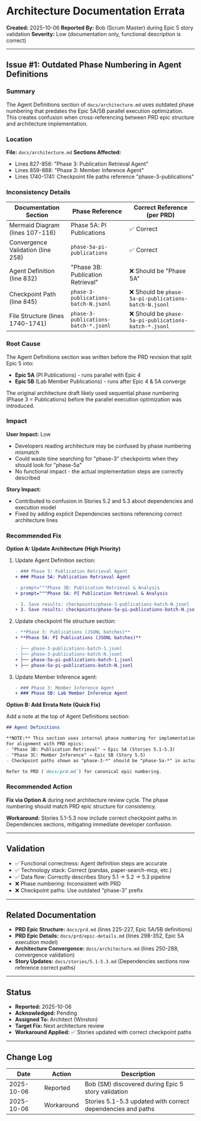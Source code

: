 # Architecture Documentation Errata

**Created:** 2025-10-06
**Reported By:** Bob (Scrum Master) during Epic 5 story validation
**Severity:** Low (documentation only, functional description is correct)

---

## Issue #1: Outdated Phase Numbering in Agent Definitions

### Summary

The Agent Definitions section of `docs/architecture.md` uses outdated phase numbering that predates the Epic 5A/5B parallel execution optimization. This creates confusion when cross-referencing between PRD epic structure and architecture implementation.

### Location

**File:** `docs/architecture.md`
**Sections Affected:**
- Lines 827-856: "Phase 3: Publication Retrieval Agent"
- Lines 859-888: "Phase 3: Member Inference Agent"
- Lines 1740-1741: Checkpoint file paths reference "phase-3-publications"

### Inconsistency Details

| Documentation Section | Phase Reference | Correct Reference (per PRD) |
|----------------------|----------------|----------------------------|
| Mermaid Diagram (lines 107-116) | Phase 5A: PI Publications | ✅ Correct |
| Convergence Validation (line 258) | `phase-5a-pi-publications` | ✅ Correct |
| Agent Definition (line 832) | "Phase 3B: Publication Retrieval" | ❌ Should be "Phase 5A" |
| Checkpoint Path (line 845) | `phase-3-publications-batch-N.jsonl` | ❌ Should be `phase-5a-pi-publications-batch-N.jsonl` |
| File Structure (lines 1740-1741) | `phase-3-publications-batch-*.jsonl` | ❌ Should be `phase-5a-pi-publications-batch-*.jsonl` |

### Root Cause

The Agent Definitions section was written before the PRD revision that split Epic 5 into:
- **Epic 5A** (PI Publications) - runs parallel with Epic 4
- **Epic 5B** (Lab Member Publications) - runs after Epic 4 & 5A converge

The original architecture draft likely used sequential phase numbering (Phase 3 = Publications) before the parallel execution optimization was introduced.

### Impact

**User Impact:** Low
- Developers reading architecture may be confused by phase numbering mismatch
- Could waste time searching for "phase-3" checkpoints when they should look for "phase-5a"
- No functional impact - the actual implementation steps are correctly described

**Story Impact:**
- Contributed to confusion in Stories 5.2 and 5.3 about dependencies and execution model
- Fixed by adding explicit Dependencies sections referencing correct architecture lines

### Recommended Fix

**Option A: Update Architecture (High Priority)**

1. Update Agent Definition section:
   ```diff
   - ### Phase 3: Publication Retrieval Agent
   + ### Phase 5A: Publication Retrieval Agent

   - prompt="""Phase 3B: Publication Retrieval & Analysis
   + prompt="""Phase 5A: PI Publication Retrieval & Analysis

   - 3. Save results: checkpoints/phase-3-publications-batch-N.jsonl
   + 3. Save results: checkpoints/phase-5a-pi-publications-batch-N.jsonl
   ```

2. Update checkpoint file structure section:
   ```diff
   - **Phase 3: Publications (JSONL batches)**
   + **Phase 5A: PI Publications (JSONL batches)**

   - ├── phase-3-publications-batch-1.jsonl
   - ├── phase-3-publications-batch-N.jsonl
   + ├── phase-5a-pi-publications-batch-1.jsonl
   + ├── phase-5a-pi-publications-batch-N.jsonl
   ```

3. Update Member Inference agent:
   ```diff
   - ### Phase 3: Member Inference Agent
   + ### Phase 5B: Lab Member Inference Agent
   ```

**Option B: Add Errata Note (Quick Fix)**

Add a note at the top of Agent Definitions section:

```markdown
## Agent Definitions

**NOTE:** This section uses internal phase numbering for implementation organization.
For alignment with PRD epics:
- "Phase 3B: Publication Retrieval" → Epic 5A (Stories 5.1-5.3)
- "Phase 3C: Member Inference" → Epic 5B (Story 5.5)
- Checkpoint paths shown as "phase-3-*" should be "phase-5a-*" in actual implementation

Refer to PRD (`docs/prd.md`) for canonical epic numbering.
```

### Recommended Action

**Fix via Option A** during next architecture review cycle. The phase numbering should match PRD epic structure for consistency.

**Workaround:** Stories 5.1-5.3 now include correct checkpoint paths in Dependencies sections, mitigating immediate developer confusion.

---

## Validation

- ✅ Functional correctness: Agent definition steps are accurate
- ✅ Technology stack: Correct (pandas, paper-search-mcp, etc.)
- ✅ Data flow: Correctly describes Story 5.1 → 5.2 → 5.3 pipeline
- ❌ Phase numbering: Inconsistent with PRD
- ❌ Checkpoint paths: Use outdated "phase-3" prefix

---

## Related Documentation

- **PRD Epic Structure:** `docs/prd.md` (lines 225-227, Epic 5A/5B definitions)
- **PRD Epic Details:** `docs/prd/epic-details.md` (lines 298-352, Epic 5A execution model)
- **Architecture Convergence:** `docs/architecture.md` (lines 250-288, convergence validation)
- **Story Updates:** `docs/stories/5.1-5.3.md` (Dependencies sections now reference correct paths)

---

## Status

- **Reported:** 2025-10-06
- **Acknowledged:** Pending
- **Assigned To:** Architect (Winston)
- **Target Fix:** Next architecture review
- **Workaround Applied:** ✅ Stories updated with correct checkpoint paths

---

## Change Log

| Date | Action | Description |
|------|--------|-------------|
| 2025-10-06 | Reported | Bob (SM) discovered during Epic 5 story validation |
| 2025-10-06 | Workaround | Stories 5.1-5.3 updated with correct dependencies and paths |
